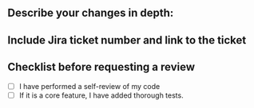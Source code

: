 ## Describe your changes in depth:

## Include Jira ticket number and link to the ticket

## Checklist before requesting a review
- [ ] I have performed a self-review of my code
- [ ] If it is a core feature, I have added thorough tests.
